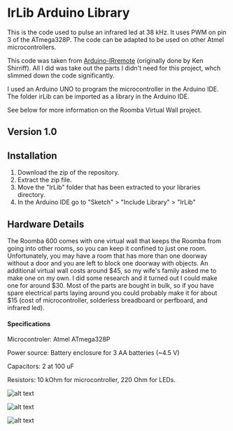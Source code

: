 # IrLib Arduino Library

This is the code used to pulse an infrared led at 38 kHz. It uses PWM on pin 3 of
the ATmega328P. The code can be adapted to be used on other Atmel microcontrollers.

This code was taken from [Arduino-IRremote](https://github.com/z3t0/Arduino-IRremote) (originally done by Ken Shirriff). All I did 
was take out the parts I didn't need for this project, whch slimmed down the code significantly.

I used an Arduino UNO to program the microcontroller in the Arduino IDE. The folder irLib can be imported as
a library in the Arduino IDE.

See below for more information on the Roomba Virtual Wall project.

## Version 1.0

## Installation

1. Download the zip of the repository.
2. Extract the zip file.
3. Move the "IrLib" folder that has been extracted to your libraries directory.
4. In the Arduino IDE go to "Sketch" > "Include Library" > "IrLib"

## Hardware Details

The Roomba 600 comes with one virtual wall that keeps the Roomba from going into other rooms, so you can keep it confined to just one room. Unfortunately, you may have a room that has more than one doorway without a door and you are left to block one doorway with objects. An additional virtual wall costs around $45, so my wife's family asked me to make one on my own. I did some research and it turned out I could make one for around $30. Most of the parts are bought in bulk, so if you have spare electrical parts laying around you could probably make it for about $15 (cost of microcontroller, solderless breadboard or perfboard, and infrared led).

#### Specifications

Microcontroler: Atmel ATmega328P

Power source: Battery enclosure for 3 AA batteries (~4.5 V)

Capacitors: 2 at 100 uF

Resistors: 10 kOhm for microcontroller, 220 Ohm for LEDs.

![alt text](https://i.imgur.com/P9Zy8Zm.jpg "Arduino 1")

![alt text](https://i.imgur.com/vmRaqAa.jpg "Arduino 2")

![alt text](https://i.imgur.com/rfO74aY.jpg "Arduino 3")

